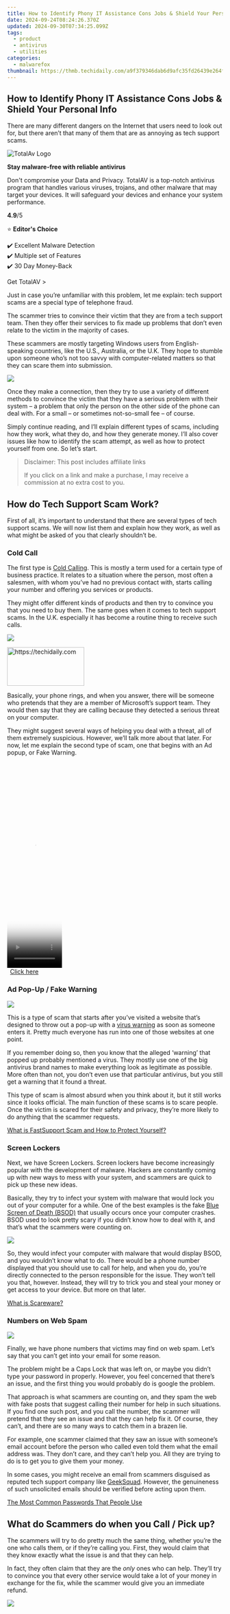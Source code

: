 ```yaml
---
title: How to Identify Phony IT Assistance Cons Jobs & Shield Your Personal Info
date: 2024-09-24T08:24:26.370Z
updated: 2024-09-30T07:34:25.099Z
tags:
  - product
  - antivirus
  - utilities
categories:
  - malwarefox
thumbnail: https://thmb.techidaily.com/a9f379346dab6d9afc35fd26439e264f20b751a6d300caec81d8cb92afef3805.jpg
---
```


## How to Identify Phony IT Assistance Cons Jobs & Shield Your Personal Info

There are many different dangers on the Internet that users need to look out for, but there aren’t that many of them that are as annoying as tech support scams.

![TotalAv Logo](https://www.malwarefox.com/wp-content/uploads/2024/02/totalav-svg.webp "totalav-svg")

**Stay malware-free with reliable antivirus**

Don't compromise your Data and Privacy. TotalAV is a top-notch antivirus program that handles various viruses, trojans, and other malware that may target your devices. It will safeguard your devices and enhance your system performance.

**4.9**/5

⭐ **Editor's Choice**

✔️ Excellent Malware Detection  
✔️ Multiple set of Features  
✔️ 30 Day Money-Back

[](https://tools.techidaily.com/malwarefox/products/) Get TotalAV > 

Just in case you’re unfamiliar with this problem, let me explain: tech support scams are a special type of telephone fraud.

The scammer tries to convince their victim that they are from a tech support team. Then they offer their services to fix made up problems that don’t even relate to the victim in the majority of cases.

These scammers are mostly targeting Windows users from English-speaking countries, like the U.S., Australia, or the U.K. They hope to stumble upon someone who’s not too savvy with computer-related matters so that they can scare them into submission.

![](https://malwarefox.com/wp-content/uploads/2017/06/fake-tech-support.jpg)

Once they make a connection, then they try to use a variety of different methods to convince the victim that they have a serious problem with their system – a problem that only the person on the other side of the phone can deal with. For a small – or sometimes not-so-small fee – of course.

Simply continue reading, and I’ll explain different types of scams, including how they work, what they do, and how they generate money. I’ll also cover issues like how to identify the scam attempt, as well as how to protect yourself from one. So let’s start.

>  Disclaimer: This post includes affiliate links
>
>  If you click on a link and make a purchase, I may receive a commission at no extra cost to you.
>

## How do Tech Support Scam Work?

First of all, it’s important to understand that there are several types of tech support scams. We will now list them and explain how they work, as well as what might be asked of you that clearly shouldn’t be.

### Cold Call

The first type is [Cold Calling](http://www.makeuseof.com/tag/cold-calling-computer-technicians-fall-scam-scam-alert/). This is mostly a term used for a certain type of business practice. It relates to a situation where the person, most often a salesmen, with whom you’ve had no previous contact with, starts calling your number and offering you services or products.

They might offer different kinds of products and then try to convince you that you need to buy them. The same goes when it comes to tech support scams. In the U.K. especially it has become a routine thing to receive such calls.

![](https://malwarefox.com/wp-content/uploads/2017/06/phone-call.png)

<!-- affiliate ads begin -->
<a href="https://aligracehair.sjv.io/c/5597632/2135367/19272" target="_top" id="2135367">
  <img src="//a.impactradius-go.com/display-ad/19272-2135367" border="0" alt="https://techidaily.com" width="180" height="90"/>
</a>
<img height="0" width="0" src="https://aligracehair.sjv.io/i/5597632/2135367/19272" style="position:absolute;visibility:hidden;" border="0" />
<!-- affiliate ads end -->

Basically, your phone rings, and when you answer, there will be someone who pretends that they are a member of Microsoft’s support team. They would then say that they are calling because they detected a serious threat on your computer.

They might suggest several ways of helping you deal with a threat, all of them extremely suspicious. However, we’ll talk more about that later. For now, let me explain the second type of scam, one that begins with an Ad popup, or Fake Warning.

<!-- affiliate ads begin -->
<span id="1977023">
					<video width="128" height="480" style="cursor:pointer"
           poster="//a.impactradius-go.com/display-clicktoplayimage/1977023.png"
           onclick="if(!this.playClicked){this.play();this.setAttribute('controls',true);this.playClicked=true;}">
	   <source src="//a.impactradius-go.com/display-ad/22993-1977023">
	   <img src="//a.impactradius-go.com/display-clicktoplayimage/1977023.png" style="border: none; height: 100%; width: 100%; object-fit: contain">
	</video>
	<div style="width:80px;text-align:center"><a href="javascript:window.open(decodeURIComponent('https%3A%2F%2Fhomestyler.sjv.io%2Fc%2F5597632%2F1977023%2F22993'), '_blank');void(0);">Click here</a></div>
</span>
<img height="0" width="0" src="https://imp.pxf.io/i/5597632/1977023/22993" style="position:absolute;visibility:hidden;" border="0" />
<!-- affiliate ads end -->

### Ad Pop-Up / Fake Warning

![](https://malwarefox.com/wp-content/uploads/2017/05/ads.png)

This is a type of scam that starts after you’ve visited a website that’s designed to throw out a pop-up with a [virus warning](http://www.businessknowhow.com/security/scareware.htm) as soon as someone enters it. Pretty much everyone has run into one of those websites at one point.

If you remember doing so, then you know that the alleged ‘warning’ that popped up probably mentioned a virus. They mostly use one of the big antivirus brand names to make everything look as legitimate as possible. More often than not, you don’t even use that particular antivirus, but you still get a warning that it found a threat.

This type of scam is almost absurd when you think about it, but it still works since it looks official. The main function of these scams is to scare people. Once the victim is scared for their safety and privacy, they’re more likely to do anything that the scammer requests.

[What is FastSupport Scam and How to Protect Yourself?](https://tools.techidaily.com/malwarefox/products/)

### Screen Lockers

Next, we have Screen Lockers. Screen lockers have become increasingly popular with the development of malware. Hackers are constantly coming up with new ways to mess with your system, and scammers are quick to pick up these new ideas.

Basically, they try to infect your system with malware that would lock you out of your computer for a while. One of the best examples is the fake [Blue Screen of Death (BSOD)](https://blog.malwarebytes.com/threat-analysis/2015/07/techsupportscams-and-the-blue-screen-of-death/) that usually occurs once your computer crashes. BSOD used to look pretty scary if you didn’t know how to deal with it, and that’s what the scammers were counting on.

![](https://malwarefox.com/wp-content/uploads/2017/06/desktop-computer-locked-screen.png)

So, they would infect your computer with malware that would display BSOD, and you wouldn’t know what to do. There would be a phone number displayed that you should use to call for help, and when you do, you’re directly connected to the person responsible for the issue. They won’t tell you that, however. Instead, they will try to trick you and steal your money or get access to your device. But more on that later.

[What is Scareware?](https://tools.techidaily.com/malwarefox/products/)

### Numbers on Web Spam

![](https://malwarefox.com/wp-content/uploads/2017/06/forgot_Password.png)

Finally, we have phone numbers that victims may find on web spam. Let’s say that you can’t get into your email for some reason.

The problem might be a Caps Lock that was left on, or maybe you didn’t type your password in properly. However, you feel concerned that there’s an issue, and the first thing you would probably do is google the problem.

That approach is what scammers are counting on, and they spam the web with fake posts that suggest calling their number for help in such situations. If you find one such post, and you call the number, the scammer will pretend that they see an issue and that they can help fix it. Of course, they can’t, and there are so many ways to catch them in a brazen lie.

For example, one scammer claimed that they saw an issue with someone’s email account before the person who called even told them what the email address was. They don’t care, and they can’t help you. All they are trying to do is to get you to give them your money.

In some cases, you might receive an email from scammers disguised as reputed tech support company like [GeekSquad](https://tools.techidaily.com/malwarefox/products/). However, the genuineness of such unsolicited emails should be verified before acting upon them.

[The Most Common Passwords That People Use](https://tools.techidaily.com/malwarefox/products/)

## What do Scammers do when you Call / Pick up?

The scammers will try to do pretty much the same thing, whether you’re the one who calls them, or if they’re calling you. First, they would claim that they know exactly what the issue is and that they can help.

In fact, they often claim that they are the _only_ ones who can help. They’ll try to convince you that every other service would take a lot of your money in exchange for the fix, while the scammer would give you an immediate refund.

![](https://malwarefox.com/wp-content/uploads/2017/06/warning.png)

<!-- affiliate ads begin -->
<span id="1770526">
					<video width="240" height="480" style="cursor:pointer"
           poster="//a.impactradius-go.com/display-clicktoplayimage/1770526.png"
           onclick="if(!this.playClicked){this.play();this.setAttribute('controls',true);this.playClicked=true;}">
	   <source src="//a.impactradius-go.com/display-ad/20702-1770526">
	   <img src="//a.impactradius-go.com/display-clicktoplayimage/1770526.png" style="border: none; height: 100%; width: 100%; object-fit: contain">
	</video>
	<div style="width:150px;text-align:center"><a href="javascript:window.open(decodeURIComponent('https%3A%2F%2Ftokenmetrics.sjv.io%2Fc%2F5597632%2F1770526%2F20702'), '_blank');void(0);">Click here</a></div>
</span>
<img height="0" width="0" src="https://imp.pxf.io/i/5597632/1770526/20702" style="position:absolute;visibility:hidden;" border="0" />
<!-- affiliate ads end -->

If you didn’t hang up at this point, they’ll try to get you to download some software that can be found online. Most of the time, these are programs that allow one person to connect with the other person’s computer remotely.

If you downloaded and installed the program, once you started it, you’d get a code, and the scammer would ask for it. If you give it to them, they could enter it in their own version of the same software, and then they would be able to control your computer.

There are many programs like this that are mostly used for things like accessing your work computer from home and alike. TeamViewer is just one example of such software. Depending on your knowledge when it comes to software and computer issues, this might seem legit.

However, don’t ever allow anyone to do so because the real tech support would never ask to get access to your computer. If this ever happens to you, it’s a sure sign of a tech scam.

![](https://malwarefox.com/wp-content/uploads/2017/06/remote_access-512.png)

<!-- affiliate ads begin -->
<a href="https://laganoo.pxf.io/c/5597632/1528681/16446" target="_top" id="1528681">
  <img src="//a.impactradius-go.com/display-ad/16446-1528681" border="0" alt="https://techidaily.com" width="300" height="90"/>
</a>
<img height="0" width="0" src="https://laganoo.pxf.io/i/5597632/1528681/16446" style="position:absolute;visibility:hidden;" border="0" />
<!-- affiliate ads end -->

Still, if you’ve allowed the scammer to access your computer, they could try to pull out some fake error data that are normal for any computer. There’s no such thing as a perfect system, and your device is even now riddled with such processes. This is perfectly normal, and you’re not in any sort of danger.

The scammers know that, and they know where to find these reports. They would try to use these perfectly normal stats to convince you that something is wrong. Their explanations are mostly nonsense, but it’s their job to scare you as much as they can so that you will believe them

Remember, these are the people who are professional liars and deceivers. There’s nothing they wouldn’t say in order to gain your trust, and scam you out of your money.

There have been many [stories of scams](http://www.makeuseof.com/tag/readers-windows-tech-support-scam-stories/) over the years, and people have found themselves in many unfortunate situations. There are many examples of people who realized that they were being scammed. The scammers would then get angry, and start threatening, swearing, harassing etc.

![](https://malwarefox.com/wp-content/uploads/2017/06/checked.png)

Reasoning with these people is pointless, and the best course of action is to simply hang up immediately. As soon as you realize that you’re not talking to an actual tech support worker, just hang up the phone, and don’t ever call back.

Remember that these people are scammers and not hackers, and they might get angry and violent if they feel that you’re wasting their time. However, there’s not much that they can do besides call you on your phone several times. If you don’t pick up, or if you block their number, there’s nothing more that they can do to you.

## How can they Earn Money from you?

Once the scammer feels like they’re getting to you with their lies and fake reports, they will start promising solutions. Of course, their solutions will always be better than anyone else’s, as well as the cheapest, with the longest guarantee, and so on.

They will offer you a chance to buy their repair services, but more often than not, they wouldn’t want your money. They are aware of the fact that money transactions can be traced, even when online payments are being made. Instead, they have been known for asking for things like Walmart or iTunes Cards.

These cards can be bought by victims themselves with a certain amount of money already on them. That’s the form of payment that these scammers usually prefer since it’s hard or almost impossible to trace.

![](https://malwarefox.com/wp-content/uploads/2017/06/money.png)

<!-- affiliate ads begin -->
<span id="1328679">
					<video width="240" height="200" style="cursor:pointer"
           poster="//a.impactradius-go.com/display-clicktoplayimage/1328679.png"
           onclick="if(!this.playClicked){this.play();this.setAttribute('controls',true);this.playClicked=true;}">
	   <source src="//a.impactradius-go.com/display-ad/15852-1328679">
	   <img src="//a.impactradius-go.com/display-clicktoplayimage/1328679.png" style="border: none; height: 100%; width: 100%; object-fit: contain">
	</video>
	<div style="width:150px;text-align:center"><a href="javascript:window.open(decodeURIComponent('https%3A%2F%2Fthefitville.pxf.io%2Fc%2F5597632%2F1328679%2F15852'), '_blank');void(0);">Click here</a></div>
</span>
<img height="0" width="0" src="https://imp.pxf.io/i/5597632/1328679/15852" style="position:absolute;visibility:hidden;" border="0" />
<!-- affiliate ads end -->

Sometimes, they will ask for your credit card number – or even your social security number that they can use to steal from your accounts. Provided with this information, they can even steal your identity, if only for a little while. Still, it would be enough to take your money and disappear.

I shouldn’t even mention at this point that these are all things that real tech support would never ask you to do, or provide. Scammers, on the other hand, have no other reason than this to even call you. They can’t help you even if you actually had problems that they say you have

There are all kinds of different stories about scammers and what they asked from their victims. Knowing all that you already do at this point, you probably realize that the most important things are to identify the scam as soon as possible, and to protect yourself.

## How to Identify the Scam?

When it comes to identifying the scams, there are many different clues that you’ll easily pick up. All you need to do is pay attention, and you’ll see that it’s really pretty easy to spot them

![](https://malwarefox.com/wp-content/uploads/2017/06/eye-mask.png)

For example, the first clue is that they call you. This would never happen when it comes to real tech support services. The harsh truth is that Microsoft won’t waste their time and resources by calling you and offering to fix your computer.

The next thing that you should watch out for is the way they talk. They’ll be polite and helpful at first, ready to explain whatever nonsense they’re trying to sell, but that’s not what I’m talking about. The literal _way_ they talk is the biggest clue here.

Most of the reports related to these scams describe a scammer with a thick, foreign accent, mostly Indian, or from the Middle East. On the other hand, the names that they use are usually of western origin. There are countless reports of ‘Jonathans’, or ‘Edwards’ with an Indian accent that claims to work for Microsoft. Basically, don’t trust them.

Next clue is what they are telling you. They will claim that your computer is sending off errors or spam and that you can see it for yourself. They will then guide you to the Windows Event Log Viewer and claim that the stats there represent the problem.

Also, remember when I mentioned the different online tools that they might ask you to download? Some may be used for controlling your computer remotely, others might even have malware attached to them. They often claim that the tool in question might fix your problem.

The fact is, it’ll sooner create one, and a much bigger one, than fix the one that you (don’t) have

<!-- affiliate ads begin -->
<span id="1492813">
					<video width="1024" height="576" style="cursor:pointer"
           poster="//a.impactradius-go.com/display-clicktoplayimage/1492813.png"
           onclick="if(!this.playClicked){this.play();this.setAttribute('controls',true);this.playClicked=true;}">
	   <source src="//a.impactradius-go.com/display-ad/14559-1492813">
	   <img src="//a.impactradius-go.com/display-clicktoplayimage/1492813.png" style="border: none; height: 100%; width: 100%; object-fit: contain">
	</video>
	<div style="width:640px;text-align:center"><a href="javascript:window.open(decodeURIComponent('https%3A%2F%2Fpropmoneyinc.pxf.io%2Fc%2F5597632%2F1492813%2F14559'), '_blank');void(0);">Click here</a></div>
</span>
<img height="0" width="0" src="https://imp.pxf.io/i/5597632/1492813/14559" style="position:absolute;visibility:hidden;" border="0" />
<!-- affiliate ads end -->

## How to Protect yourself from Tech Support Scams?

![](https://malwarefox.com/wp-content/uploads/2017/06/customer-service.png)

The best way to protect yourself is with information. You must know how these scams work, and how to recognize them. I’ve already explained that in the previous chapter.

However, according to [Microsoft’s support page](https://support.microsoft.com/en-us/help/4013405/windows-protect-from-tech-support-scams), you might get a small malware attack like the Screen Locker that would advise you to call the number for the scammers. There are other types of malware, and they might stop your browser from working properly or mess with your PC in some other way.

If you notice a phone number next to the report that mentioned a virus, malware, bug, or anything else, do not call it. Instead, contact the real Microsoft support at the [Microsoft Answer Desk.](https://support.microsoft.com/en-us/contactus/)

Your alternatives include contacting the local government scam reporting department. If you’re in the US, you should use the [FTC Complaint Assistant Form](https://www.ftccomplaintassistant.gov/#crnt&panel1-1). Those who live in Canada can find support at [Canadian Anti-Fraud Centre](http://www.antifraudcentre-centreantifraude.ca/). For the UK, you can [report fraud here](http://www.actionfraud.police.uk/) and [unsolicited calls here](http://www.tpsonline.org.uk/tps/index.html). And Australians can use a website called [ScamWatch](https://www.scamwatch.gov.au/report-a-scam) to report such issues.

<!-- affiliate ads begin -->
<a href="https://aidotcom.pxf.io/c/5597632/2134502/19576" target="_top" id="2134502">
  <img src="//a.impactradius-go.com/display-ad/19576-2134502" border="0" alt="https://techidaily.com" width="672" height="90"/>
</a>
<img height="0" width="0" src="https://aidotcom.pxf.io/i/5597632/2134502/19576" style="position:absolute;visibility:hidden;" border="0" />
<!-- affiliate ads end -->

## What to do if you’ve already Paid the Scammers?

![](https://malwarefox.com/wp-content/uploads/2017/06/credit-card.png)

<!-- affiliate ads begin -->
<a href="https://aligracehair.sjv.io/c/5597632/1880944/19272" target="_top" id="1880944">
  <img src="//a.impactradius-go.com/display-ad/19272-1880944" border="0" alt="https://techidaily.com" width="728" height="90"/>
</a>
<img height="0" width="0" src="https://aligracehair.sjv.io/i/5597632/1880944/19272" style="position:absolute;visibility:hidden;" border="0" />
<!-- affiliate ads end -->

If you’ve already paid the scammers, there are still options left, but not that many. You should immediately call your credit card provider, explain the situation and try to reverse the charges.

Other than that, there’s not much that can be done to retrieve your money. All you can do next is to try and make sure that they didn’t leave any backdoor open on your device.

You should uninstall and turn off anything that you’ve downloaded or enabled while following the scammer’s instructions. You should also change all of your passwords, and update your security. Also, use any antivirus programs that you’ve got to scan your computer. It might not even be a bad idea to restore your PC to a previous state.

### Conclusion

Dangers on the internet are many, but they don’t always come from the internet directly. Despite viruses and malware being the worst enemy of an internet user, you must remember that they are still just tools. The real bad guys are those who send them in the first place – other people.

Those skilled in the art of hacking will try to remain in the shadows and let their malware do their dirty work. Others that are less capable will try to scam you. It’s as simple as that. Both parties would try to trick you, and most probably rob you if you let them. That’s why it’s important to know all that you now know and to be able to recognize these threats as soon as possible.

### Leave a Comment [Cancel reply](https://tools.techidaily.com/malwarefox/products/)

Comment

Name Email 

Save my name, email, and website in this browser for the next time I comment.

Δ

<ins class="adsbygoogle"
     style="display:block"
     data-ad-format="autorelaxed"
     data-ad-client="ca-pub-7571918770474297"
     data-ad-slot="1223367746"></ins>

<ins class="adsbygoogle"
     style="display:block"
     data-ad-client="ca-pub-7571918770474297"
     data-ad-slot="8358498916"
     data-ad-format="auto"
     data-full-width-responsive="true"></ins>

<span class="atpl-alsoreadstyle">Also read:</span>
<div><ul>
<li><a href="https://facebook-video-footage.techidaily.com/updated-2024-approved-10-budget-friendly-platforms-for-youtube-branding-mastery/"><u>[Updated] 2024 Approved 10 Budget-Friendly Platforms for YouTube Branding Mastery</u></a></li>
<li><a href="https://vp-tips.techidaily.com/updated-chuckle-inducing-snaps-applying-the-cartoon-face-effect-on-snapchat/"><u>[Updated] Chuckle-Inducing Snaps Applying the Cartoon Face Effect on Snapchat</u></a></li>
<li><a href="https://facebook-clips.techidaily.com/updated-youtube-identity-recording-measurements-conversion-time-for-2024/"><u>[Updated] YouTube Identity Recording Measurements, Conversion, Time for 2024</u></a></li>
<li><a href="https://howto.techidaily.com/app-wont-open-on-your-infinix-note-30-here-are-all-fixes-drfone-by-drfone-fix-android-problems-fix-android-problems/"><u>App Wont Open on Your Infinix Note 30? Here Are All Fixes | Dr.fone</u></a></li>
<li><a href="https://extra-resources.techidaily.com/craftsmits-and-cinematography-precision-in-aspect-ratios/"><u>Craftsmits and Cinematography Precision in Aspect Ratios</u></a></li>
<li><a href="https://fox-tips.techidaily.com/creative-tims-65-page-collection-of-free-design-assets-and-templates-using-the-argon-design-system/"><u>Creative Tim's 65-Page Collection of Free Design Assets and Templates Using the Argon Design System</u></a></li>
<li><a href="https://fox-tips.techidaily.com/creative-tims-nuxt-black-a-complimentary-admin-template-with-nuxt-and-bootstrap-3/"><u>Creative Tim's Nuxt Black: A Complimentary Admin Template with Nuxt & Bootstrap 3</u></a></li>
<li><a href="https://fox-tips.techidaily.com/discover-the-ultimate-combination-of-react-frameworks-with-nextjs-and-material-ui-bundle-by-creative-tim-absolutely-free/"><u>Discover the Ultimate Combination of React Frameworks with NextJS & Material UI Bundle by Creative Tim - Absolutely Free!</u></a></li>
<li><a href="https://fox-tips.techidaily.com/effortlessly-navigate-your-projects-using-the-complimentary-argon-tailwind-dashboard-by-creative-tim/"><u>Effortlessly Navigate Your Projects Using the Complimentary Argon Tailwind Dashboard by Creative Tim</u></a></li>
<li><a href="https://fox-tips.techidaily.com/get-started-for-free-with-notions-premium-tools-tailwind-css-plus-nextjs-ui-kit-and-admin-solutions/"><u>Get Started for Free with Notion's Premium Tools: Tailwind CSS + NextJS UI Kit & Admin Solutions</u></a></li>
<li><a href="https://android-unlock.techidaily.com/in-2024-best-ways-on-how-to-unlockbypassswiperemove-vivo-s17-pro-fingerprint-lock-by-drfone-android/"><u>In 2024, Best Ways on How to Unlock/Bypass/Swipe/Remove Vivo S17 Pro Fingerprint Lock</u></a></li>
<li><a href="https://android-frp.techidaily.com/in-2024-easy-guide-to-honor-magic-v2-frp-bypass-with-best-methods-by-drfone-android/"><u>In 2024, Easy Guide to Honor Magic V2 FRP Bypass With Best Methods</u></a></li>
<li><a href="https://fox-tips.techidaily.com/modern-interactive-ui-react-dashboard-zero-cost-solution-utilizing-material-ui-library/"><u>Modern Interactive UI React Dashboard: Zero Cost Solution Utilizing Material-UI Library</u></a></li>
<li><a href="https://extra-approaches.techidaily.com/music-service-migration-keeping-playlists-intact-for-2024/"><u>Music Service Migration Keeping Playlists Intact for 2024</u></a></li>
<li><a href="https://ai-vdieo-software.techidaily.com/new-face-off-the-best-face-swap-apps-for-iphone-and-android/"><u>New Face Off The Best Face Swap Apps for iPhone and Android</u></a></li>
<li><a href="https://fox-tips.techidaily.com/professional-vue-argon-pro-dashboard-advanced-admin-template-with-vuejs-and-bootstrap-by-creative-tim/"><u>Professional Vue Argon Pro Dashboard - Advanced Admin Template with Vue.js & Bootstrap, by Creative Tim</u></a></li>
<li><a href="https://fox-tips.techidaily.com/professional-vuejs-and-bootstrap-admin-panel-with-full-pro-features-creative-tims-advanced-dashboard-template/"><u>Professional Vue.js & Bootstrap Admin Panel with Full Pro Features | CREATIVE TIM's Advanced Dashboard TEMPLATE</u></a></li>
<li><a href="https://fox-tips.techidaily.com/react-material-kit-complimentary-material-ui-themed-user-interface-collection-by-creative-tim/"><u>React Material Kit: Complimentary Material-UI Themed User Interface Collection by Creative Tim</u></a></li>
<li><a href="https://techidaily.com/undelete-lost-music-from-find-n3-flip-by-fonelab-android-recover-music/"><u>Undelete lost music from Find N3 Flip</u></a></li>
</ul></div>


